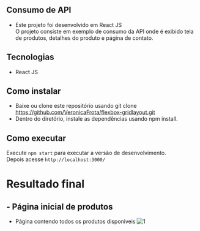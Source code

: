 
## Consumo de API
- Este projeto foi desenvolvido em React JS<br/>
O projeto consiste em exemplo de consumo da API onde é exibido tela de produtos, detalhes do produto e página de contato.


## Tecnologias
- React JS

## Como instalar
- Baixe ou clone este repositório usando git clone https://github.com/VeronicaFrota/flexbox-gridlayout.git
- Dentro do diretório, instale as dependências usando npm install.


## Como executar
Execute `npm start` para executar a versão de desenvolvimento.<br/>
Depois acesse `http://localhost:3000/`


# Resultado final
## - Página inicial de produtos
- Página contendo todos os produtos disponiveis
![1](https://user-images.githubusercontent.com/14812860/106078746-ab773300-60f2-11eb-9839-7b30d86e2807.png)
 
